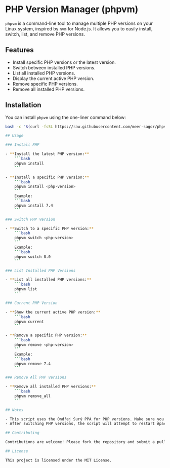 # PHP Version Manager (phpvm)

`phpvm` is a command-line tool to manage multiple PHP versions on your Linux system, inspired by `nvm` for Node.js. It allows you to easily install, switch, list, and remove PHP versions.

## Features

- Install specific PHP versions or the latest version.
- Switch between installed PHP versions.
- List all installed PHP versions.
- Display the current active PHP version.
- Remove specific PHP versions.
- Remove all installed PHP versions.

## Installation

You can install `phpvm` using the one-liner command below:

```bash
bash -c "$(curl -fsSL https://raw.githubusercontent.com/meer-sagor/phpvm/install_phpvm.sh)"

## Usage

### Install PHP

- **Install the latest PHP version:**
    ```bash
    phpvm install
    ```

- **Install a specific PHP version:**
    ```bash
    phpvm install <php-version>
    ```
    Example:
    ```bash
    phpvm install 7.4
    ```

### Switch PHP Version

- **Switch to a specific PHP version:**
    ```bash
    phpvm switch <php-version>
    ```
    Example:
    ```bash
    phpvm switch 8.0
    ```

### List Installed PHP Versions

- **List all installed PHP versions:**
    ```bash
    phpvm list
    ```

### Current PHP Version

- **Show the current active PHP version:**
    ```bash
    phpvm current
    ```

- **Remove a specific PHP version:**
    ```bash
    phpvm remove <php-version>
    ```
    Example:
    ```bash
    phpvm remove 7.4
    ```

### Remove All PHP Versions

- **Remove all installed PHP versions:**
    ```bash
    phpvm remove_all
    ```

## Notes

- This script uses the Ondřej Surý PPA for PHP versions. Make sure you have `sudo` privileges to install, switch, and remove PHP versions.
- After switching PHP versions, the script will attempt to restart Apache or Nginx services if they are installed and configured to use PHP.

## Contributing

Contributions are welcome! Please fork the repository and submit a pull request with your changes.

## License

This project is licensed under the MIT License.
